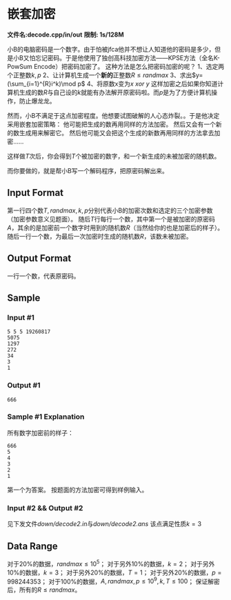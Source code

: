 # 嵌套加密
**文件名:decode.cpp/in/out**
**限制: 1s/128M**

小B的电脑密码是一个数字。由于怕被jfca他并不想让人知道他的密码是多少，但是小B又怕忘记密码。于是他使用了独创高科技加密方法——KPSE方法（全名K-PowSum Encode）把密码加密了。
这种方法是怎么把密码加密的呢？
1、选定两个正整数$k,p$
2、让计算机生成一个**新的**正整数$R\leq randmax$
3、求出$y=(\sum_{i=1}^{R}i^k)\mod p$
4、将原数x变为$x\ xor\ y$
这样加密之后如果你知道计算机生成的数$R$与自己设的$k$就能有办法解开原密码啦。而$p$是为了方便计算机操作，防止爆龙龙。

然而，小B不满足于这点加密程度。他想要试图破解的人心态炸裂。。于是他决定采用嵌套加密策略：
他可能把生成的数再用同样的方法加密。
然后又会有一个新的数生成用来解密它。
然后他可能又会把这个生成的新数再用同样的方法拿去加密……

这样做$T$次后，你会得到$T$个被加密的数字，和一个新生成的未被加密的随机数。

而你要做的，就是帮小B写一个解码程序，把原密码解出来。
## Input Format
第一行四个数$T,randmax,k,p$分别代表小B的加密次数和选定的三个加密参数（加密参数意义见题面）。
随后$T$行每行一个数，其中第一个是被加密的原密码$A$，其余的是加密前一个数字时用到的随机数$R$（当然给你的也是加密后的样子）。
随后一行一个数，为最后一次加密时生成的随机数$R$，该数未被加密。
## Output Format
一行一个数，代表原密码。
## Sample
### Input #1 
```
5 5 5 19260817
5075
1297
272
34
3
1
```
### Output #1
```
666
```
### Sample #1 Explanation
所有数字加密前的样子：
```
666
5
4
3
2
1
```
第一个为答案。
按题面的方法加密可得到样例输入。
###  Input #2 && Output #2
见下发文件*down/decode2.in*与*down/decode2.ans*
该点满足性质$k=3$
## Data Range
对于$20\%$的数据，$randmax\leq 10^5$；
对于另外$10\%$的数据，$k=2$；
对于另外$10\%$的数据，$k=3$；
对于另外$20\%$的数据，$T=1$；
对于另外$20\%$的数据，$p=998244353$；
对于$100\%$的数据，$A,randmax,p\leq 10^9,k,T\leq100$；
保证解密后，所有的$R\leq randmax$。
<!--stackedit_data:
eyJoaXN0b3J5IjpbMTk2ODI2MzQ1OV19
-->